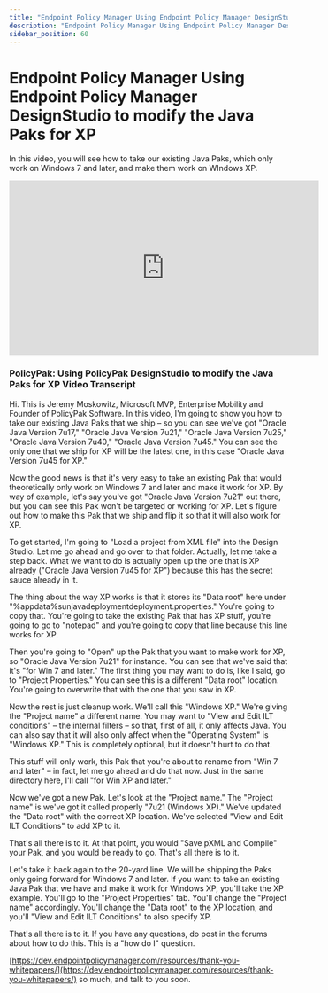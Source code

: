 ```yaml
---
title: "Endpoint Policy Manager Using Endpoint Policy Manager DesignStudio to modify the Java Paks for XP"
description: "Endpoint Policy Manager Using Endpoint Policy Manager DesignStudio to modify the Java Paks for XP"
sidebar_position: 60
---
```


# Endpoint Policy Manager Using Endpoint Policy Manager DesignStudio to modify the Java Paks for XP

In this video, you will see how to take our existing Java Paks, which only work on Windows 7 and
later, and make them work on WIndows XP.

<iframe width="560" height="315" src="https://www.youtube.com/embed/l6J6cNYsYNc?si=K9ykRUq4uWhAT_Wr" title="YouTube video player" frameborder="0" allow="accelerometer; autoplay; clipboard-write; encrypted-media; gyroscope; picture-in-picture; web-share" referrerpolicy="strict-origin-when-cross-origin" allowfullscreen></iframe>

### PolicyPak: Using PolicyPak DesignStudio to modify the Java Paks for XP Video Transcript

Hi. This is Jeremy Moskowitz, Microsoft MVP, Enterprise Mobility and Founder of PolicyPak Software.
In this video, I'm going to show you how to take our existing Java Paks that we ship – so you can
see we've got "Oracle Java Version 7u17," "Oracle Java Version 7u21," "Oracle Java Version 7u25,"
"Oracle Java Version 7u40," "Oracle Java Version 7u45." You can see the only one that we ship for XP
will be the latest one, in this case "Oracle Java Version 7u45 for XP."

Now the good news is that it's very easy to take an existing Pak that would theoretically only work
on Windows 7 and later and make it work for XP. By way of example, let's say you've got "Oracle Java
Version 7u21" out there, but you can see this Pak won't be targeted or working for XP. Let's figure
out how to make this Pak that we ship and flip it so that it will also work for XP.

To get started, I'm going to "Load a project from XML file" into the Design Studio. Let me go ahead
and go over to that folder. Actually, let me take a step back. What we want to do is actually open
up the one that is XP already ("Oracle Java Version 7u45 for XP") because this has the secret sauce
already in it.

The thing about the way XP works is that it stores its "Data root" here under
"%appdata%sunjavadeploymentdeployment.properties." You're going to copy that. You're going to take
the existing Pak that has XP stuff, you're going to go to "notepad" and you're going to copy that
line because this line works for XP.

Then you're going to "Open" up the Pak that you want to make work for XP, so "Oracle Java Version
7u21" for instance. You can see that we've said that it's "for Win 7 and later." The first thing you
may want to do is, like I said, go to "Project Properties." You can see this is a different "Data
root" location. You're going to overwrite that with the one that you saw in XP.

Now the rest is just cleanup work. We'll call this "Windows XP." We're giving the "Project name" a
different name. You may want to "View and Edit ILT conditions" – the internal filters – so that,
first of all, it only affects Java. You can also say that it will also only affect when the
"Operating System" is "Windows XP." This is completely optional, but it doesn't hurt to do that.

This stuff will only work, this Pak that you're about to rename from "Win 7 and later" – in fact,
let me go ahead and do that now. Just in the same directory here, I'll call "for Win XP and later."

Now we've got a new Pak. Let's look at the "Project name." The "Project name" is we've got it called
properly "7u21 (Windows XP)." We've updated the "Data root" with the correct XP location. We've
selected "View and Edit ILT Conditions" to add XP to it.

That's all there is to it. At that point, you would "Save pXML and Compile" your Pak, and you would
be ready to go. That's all there is to it.

Let's take it back again to the 20-yard line. We will be shipping the Paks only going forward for
Windows 7 and later. If you want to take an existing Java Pak that we have and make it work for
Windows XP, you'll take the XP example. You'll go to the "Project Properties" tab. You'll change the
"Project name" accordingly. You'll change the "Data root" to the XP location, and you'll "View and
Edit ILT Conditions" to also specify XP.

That's all there is to it. If you have any questions, do post in the forums about how to do this.
This is a "how do I" question.

[https://dev.endpointpolicymanager.com/resources/thank-you-whitepapers/](https://dev.endpointpolicymanager.com/resources/thank-you-whitepapers/)
so much, and talk to you soon.
